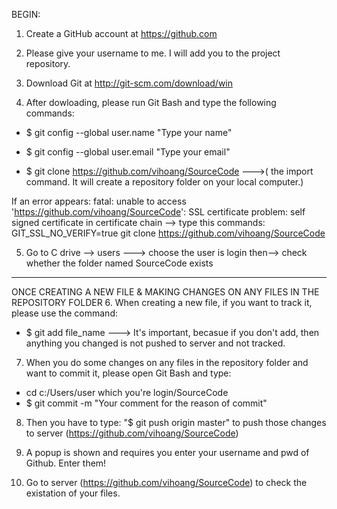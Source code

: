 BEGIN:
1. Create a GitHub account at https://github.com

2. Please give your username to me. I will add you to the project repository.

3.  Download Git at http://git-scm.com/download/win

4. After dowloading, please run Git Bash and type the following commands:

- $ git config --global user.name "Type your name"

- $ git config --global user.email "Type your email"

- $ git clone https://github.com/vihoang/SourceCode  --->( the import command. It will create a repository folder on your local computer.)

If an error appears: fatal: unable to access 'https://github.com/vihoang/SourceCode': SSL certificate problem: self signed certificate in certificate chain --> type this commands: GIT_SSL_NO_VERIFY=true git clone https://github.com/vihoang/SourceCode

5. Go to C drive --> users ---> choose the user is login then--> check whether the  folder named SourceCode exists
----------------------------------------------------------------------------------------------------------------------
ONCE CREATING A NEW FILE & MAKING CHANGES ON ANY FILES IN THE REPOSITORY FOLDER
6. When creating a new file, if you want to track it, please use the command:
- $ git add file_name
---> It's important, becasue if you don't add, then anything you changed is not pushed to server and not tracked.

7. When you do some changes on any files in the repository folder and want to commit it, please open Git Bash and type:
- cd c:/Users/user which you're login/SourceCode
- $ git commit -m "Your comment for the reason of commit"

8. Then you have to type: "$ git push origin master"  to push those changes to server (https://github.com/vihoang/SourceCode)

9. A popup is shown and requires you enter your username and pwd of Github. Enter them!

10. Go to server (https://github.com/vihoang/SourceCode) to check the existation of your files. 



